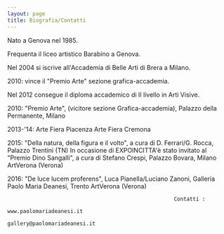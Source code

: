```yaml
---
layout: page
title: Biografia/Contatti
---
```


Nato a Genova nel 1985.
 
Frequenta il liceo artistico Barabino a Genova.
 
Nel 2004 si iscrive all'Accademia di Belle Arti di Brera a Milano.
 
2010: vince il "Premio Arte" sezione grafica-accademia.
 
Nel 2012 consegue il diploma accademico di II livello in Arti Visive.
 
 
 
 
 2010: "Premio Arte", (vicitore sezione Grafica-accademia), Palazzo della Permanente, Milano

2013-'14: Arte Fiera Piacenza 
          Arte Fiera Cremona 

2015: "Della natura, della figura e il volto", a cura di D. Ferrari/G. Rocca, Palazzo Trentini (TN) 
      In occasione di EXPOINCITTA'è stato invitato al "Premio Dino Sangalli", a cura di Stefano Crespi, Palazzo Bovara, Milano 
      ArtVerona (Verona)

2016: "De luce lucem proferens", Luca Pianella/Luciano Zanoni, Galleria Paolo Maria Deanesi, Trento
       ArtVerona (Verona)
 
 
 
                                                         Contatti : 
                                                                                                                                                         www.paolomariadeanesi.it
                                                                                                                                                         gallery@paolomariadeanesi.it
